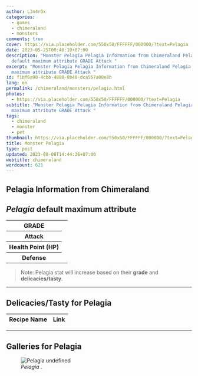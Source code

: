 ```yaml
---
author: L3n4r0x
categories:
  - games
  - chimeraland
  - monsters
comments: true
cover: https://via.placeholder.com/550x50/FFFFFF/000000/?text=Pelagia
date: 2023-05-25T00:40:10+07:00
description: "Monster Pelagia Pelagia Information from Chimeraland Pelagia
  default maximum attribute GRADE Attack "
excerpt: "Monster Pelagia Pelagia Information from Chimeraland Pelagia default
  maximum attribute GRADE Attack "
id: f1bf6a90-4cbb-4888-8b40-dca557a08e8b
lang: en
permalink: /chimeraland/monsters/pelagia.html
photos:
  - https://via.placeholder.com/550x50/FFFFFF/000000/?text=Pelagia
subtitle: "Monster Pelagia Pelagia Information from Chimeraland Pelagia default
  maximum attribute GRADE Attack "
tags:
  - chimeraland
  - monster
  - pet
thumbnail: https://via.placeholder.com/550x50/FFFFFF/000000/?text=Pelagia
title: Monster Pelagia
type: post
updated: 2023-08-08T14:44:36+07:00
webtitle: chimeraland
wordcount: 621
---
```


<link
  rel="stylesheet"
  href="https://rawcdn.githack.com/dimaslanjaka/Web-Manajemen/870a349/css/bootstrap-5-3-0-alpha3-wrapper.css"
/>
<section id="bootstrap-wrapper">
  <div data-bs-theme="dark">
    <h2>Pelagia Information from Chimeraland</h2>
    <h2 id="attribute"><i>Pelagia</i> default maximum attribute</h2>
    <div class="row">
      <div class="col mb-2">
        <div class="card">
          <div class="card-body">
            <table>
              <tr>
                <th>GRADE</th>
                <td><br /></td>
              </tr>
              <tr>
                <th>Attack</th>
                <td></td>
              </tr>
              <tr>
                <th>Health Point (HP)</th>
                <td></td>
              </tr>
              <tr>
                <th>Defense</th>
                <td></td>
              </tr>
            </table>
          </div>
        </div>
      </div>
    </div>
    <blockquote class="bd-callout bd-callout-warning">
      Note: Pelagia stat will increase based on their <b>grade</b> and
      <b>delicacies/tasty</b>.
    </blockquote>
    <hr />
    <h2 id="delicacies">Delicacies/Tasty for Pelagia</h2>
    <div class="card">
      <div class="card-body">
        <div class="table-responsive">
          <table class="table table-striped">
            <thead>
              <tr>
                <th>Recipe Name</th>
                <th>Link</th>
              </tr>
            </thead>
            <tbody></tbody>
          </table>
        </div>
      </div>
    </div>
    <hr />
    <div id="gallery">
      <h2>Galleries for Pelagia</h2>
      <div class="row">
        <div class="col-lg-6 col-12">
          <figure>
            <img
              src="https://www.webmanajemen.com/undefined"
              alt="Pelagia undefined"
            />
            <figcaption style="word-wrap: break-word">
              <i>Pelagia</i> .
            </figcaption>
          </figure>
        </div>
      </div>
    </div>
  </div>
</section>